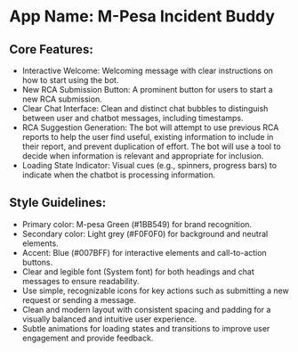 # **App Name**: M-Pesa Incident Buddy

## Core Features:

- Interactive Welcome: Welcoming message with clear instructions on how to start using the bot.
- New RCA Submission Button: A prominent button for users to start a new RCA submission.
- Clear Chat Interface: Clean and distinct chat bubbles to distinguish between user and chatbot messages, including timestamps.
- RCA Suggestion Generation: The bot will attempt to use previous RCA reports to help the user find useful, existing information to include in their report, and prevent duplication of effort. The bot will use a tool to decide when information is relevant and appropriate for inclusion.
- Loading State Indicator: Visual cues (e.g., spinners, progress bars) to indicate when the chatbot is processing information.

## Style Guidelines:

- Primary color: M-pesa Green (#1BB549) for brand recognition.
- Secondary color: Light grey (#F0F0F0) for background and neutral elements.
- Accent: Blue (#007BFF) for interactive elements and call-to-action buttons.
- Clear and legible font (System font) for both headings and chat messages to ensure readability.
- Use simple, recognizable icons for key actions such as submitting a new request or sending a message.
- Clean and modern layout with consistent spacing and padding for a visually balanced and intuitive user experience.
- Subtle animations for loading states and transitions to improve user engagement and provide feedback.
